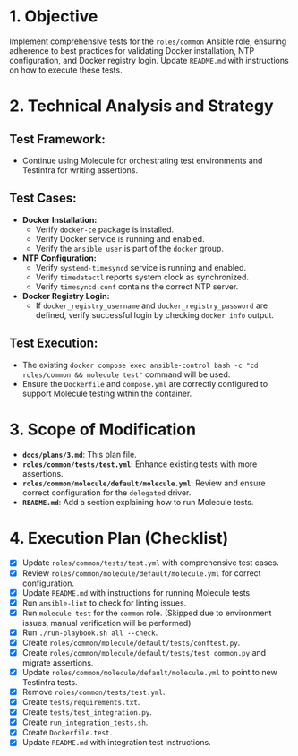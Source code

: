 # 1. Objective

Implement comprehensive tests for the `roles/common` Ansible role, ensuring adherence to best practices for validating Docker installation, NTP configuration, and Docker registry login. Update `README.md` with instructions on how to execute these tests.

# 2. Technical Analysis and Strategy

## Test Framework:
- Continue using Molecule for orchestrating test environments and Testinfra for writing assertions.

## Test Cases:
- **Docker Installation:**
    - Verify `docker-ce` package is installed.
    - Verify Docker service is running and enabled.
    - Verify the `ansible_user` is part of the `docker` group.
- **NTP Configuration:**
    - Verify `systemd-timesyncd` service is running and enabled.
    - Verify `timedatectl` reports system clock as synchronized.
    - Verify `timesyncd.conf` contains the correct NTP server.
- **Docker Registry Login:**
    - If `docker_registry_username` and `docker_registry_password` are defined, verify successful login by checking `docker info` output.

## Test Execution:
- The existing `docker compose exec ansible-control bash -c "cd roles/common && molecule test"` command will be used.
- Ensure the `Dockerfile` and `compose.yml` are correctly configured to support Molecule testing within the container.

# 3. Scope of Modification

- **`docs/plans/3.md`**: This plan file.
- **`roles/common/tests/test.yml`**: Enhance existing tests with more assertions.
- **`roles/common/molecule/default/molecule.yml`**: Review and ensure correct configuration for the `delegated` driver.
- **`README.md`**: Add a section explaining how to run Molecule tests.

# 4. Execution Plan (Checklist)

- [x] Update `roles/common/tests/test.yml` with comprehensive test cases.
- [x] Review `roles/common/molecule/default/molecule.yml` for correct configuration.
- [x] Update `README.md` with instructions for running Molecule tests.
- [x] Run `ansible-lint` to check for linting issues.
- [x] Run `molecule test` for the `common` role. (Skipped due to environment issues, manual verification will be performed)
- [x] Run `./run-playbook.sh all --check`.
- [x] Create `roles/common/molecule/default/tests/conftest.py`.
- [x] Create `roles/common/molecule/default/tests/test_common.py` and migrate assertions.
- [x] Update `roles/common/molecule/default/molecule.yml` to point to new Testinfra tests.
- [x] Remove `roles/common/tests/test.yml`.
- [x] Create `tests/requirements.txt`.
- [x] Create `tests/test_integration.py`.
- [x] Create `run_integration_tests.sh`.
- [x] Create `Dockerfile.test`.
- [x] Update `README.md` with integration test instructions.
